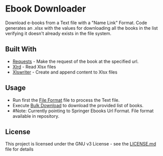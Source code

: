 # Ebook Downloader

Download e-books from a Text file with a "Name Link" Format. 
Code generates an .xlsx with the values for downloading all the books in the list verifying it doesn't already exists in the file system.

## Built With

* [Requests](https://requests.readthedocs.io/en/master/) - Make the request of the book at the specified url.
* [Xlrd](https://xlrd.readthedocs.io/en/latest/) - Read Xlsx files
* [Xlswriter](https://xlsxwriter.readthedocs.io/) - Create and append content to Xlsx files
 
 ## Usage
 
 * Run first the [File Format](https://github.com/avfernandezz/Ebook_downloader/blob/master/file_format.py) file to process the Text file. 
 * Execute [Bulk Download](https://github.com/avfernandezz/Ebook_downloader/blob/master/bulk_download.py) to download the provided list of books.
 * #Note: Currently pointing to Springer Ebooks Url Format. File format available in repository.
 
 
 ## License

This project is licensed under the GNU v3 License - see the [LICENSE.md](LICENSE.md) file for details
